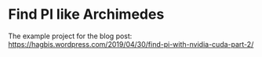 # Find PI like Archimedes

The example project for the blog post: https://hagbis.wordpress.com/2019/04/30/find-pi-with-nvidia-cuda-part-2/
